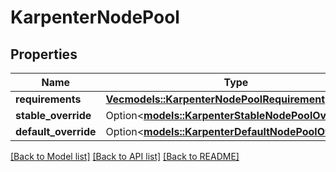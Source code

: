 # KarpenterNodePool

## Properties

Name | Type | Description | Notes
------------ | ------------- | ------------- | -------------
**requirements** | [**Vec<models::KarpenterNodePoolRequirement>**](KarpenterNodePoolRequirement.md) |  | 
**stable_override** | Option<[**models::KarpenterStableNodePoolOverride**](KarpenterStableNodePoolOverride.md)> |  | [optional]
**default_override** | Option<[**models::KarpenterDefaultNodePoolOverride**](KarpenterDefaultNodePoolOverride.md)> |  | [optional]

[[Back to Model list]](../README.md#documentation-for-models) [[Back to API list]](../README.md#documentation-for-api-endpoints) [[Back to README]](../README.md)


